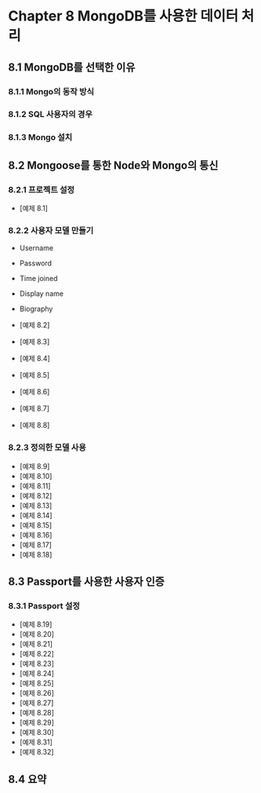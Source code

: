 # Chapter 8 MongoDB를 사용한 데이터 처리

## 8.1 MongoDB를 선택한 이유

### 8.1.1 Mongo의 동작 방식

### 8.1.2 SQL 사용자의 경우

### 8.1.3 Mongo 설치

## 8.2 Mongoose를 통한 Node와 Mongo의 통신

### 8.2.1 프로젝트 설정
- [예제 8.1]

### 8.2.2 사용자 모델 만들기
- Username
- Password
- Time joined
- Display name
- Biography

- [예제 8.2]
- [예제 8.3]
- [예제 8.4]
- [예제 8.5]
- [예제 8.6]
- [예제 8.7]
- [예제 8.8]

### 8.2.3 정의한 모델 사용
- [예제 8.9]
- [예제 8.10]
- [예제 8.11]
- [예제 8.12]
- [예제 8.13]
- [예제 8.14]
- [예제 8.15]
- [예제 8.16]
- [예제 8.17]
- [예제 8.18]

## 8.3 Passport를 사용한 사용자 인증

### 8.3.1 Passport 설정
- [예제 8.19]
- [예제 8.20]
- [예제 8.21]
- [예제 8.22]
- [예제 8.23]
- [예제 8.24]
- [예제 8.25]
- [예제 8.26]
- [예제 8.27]
- [예제 8.28]
- [예제 8.29]
- [예제 8.30]
- [예제 8.31]
- [예제 8.32]

## 8.4 요약
